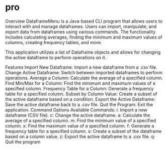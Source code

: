 # pro
Overview
DataframeMenu is a Java-based CLI program that allows users to interact with and manage dataframes. Users can import, manipulate, and export data from dataframes using various commands. The functionality includes calculating averages, finding the minimum and maximum values of columns, creating frequency tables, and more.

This application utilizes a list of Dataframe objects and allows for changing the active dataframe to perform operations on it.

Features
Import New Dataframe: Import a new dataframe from a .csv file.
Change Active Dataframe: Switch between imported dataframes to perform operations.
Average a Column: Calculate the average of a specified column.
Find Min/Max for a Column: Find the minimum and maximum values of a specified column.
Frequency Table for a Column: Generate a frequency table for a specified column.
Subset by Column Value: Create a subset of the active dataframe based on a condition.
Export the Active Dataframe: Save the active dataframe back to a .csv file.
Quit the Program: Exit the application.
Command Options
Available Commands:
i: Import a new dataframe (CSV file).
c: Change the active dataframe.
a: Calculate the average of a specified column.
m: Find the minimum value of a specified column.
x: Find the maximum value of a specified column.
f: Generate a frequency table for a specified column.
s: Create a subset of the dataframe based on a column value.
z: Export the active dataframe to a .csv file.
q: Quit the program
